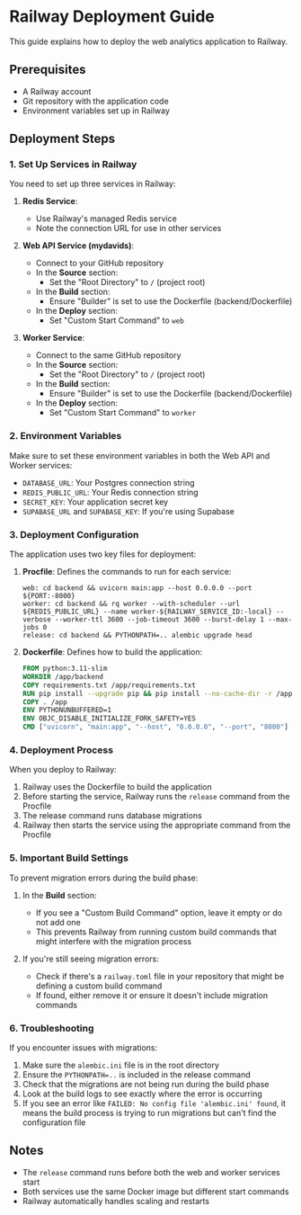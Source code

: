 # Railway Deployment Guide

This guide explains how to deploy the web analytics application to Railway.

## Prerequisites

- A Railway account
- Git repository with the application code
- Environment variables set up in Railway

## Deployment Steps

### 1. Set Up Services in Railway

You need to set up three services in Railway:

1. **Redis Service**:
   - Use Railway's managed Redis service
   - Note the connection URL for use in other services

2. **Web API Service (mydavids)**:
   - Connect to your GitHub repository
   - In the **Source** section:
     - Set the "Root Directory" to `/` (project root)
   - In the **Build** section:
     - Ensure "Builder" is set to use the Dockerfile (backend/Dockerfile)
   - In the **Deploy** section:
     - Set "Custom Start Command" to `web`

3. **Worker Service**:
   - Connect to the same GitHub repository
   - In the **Source** section:
     - Set the "Root Directory" to `/` (project root)
   - In the **Build** section:
     - Ensure "Builder" is set to use the Dockerfile (backend/Dockerfile)
   - In the **Deploy** section:
     - Set "Custom Start Command" to `worker`

### 2. Environment Variables

Make sure to set these environment variables in both the Web API and Worker services:

- `DATABASE_URL`: Your Postgres connection string
- `REDIS_PUBLIC_URL`: Your Redis connection string
- `SECRET_KEY`: Your application secret key
- `SUPABASE_URL` and `SUPABASE_KEY`: If you're using Supabase

### 3. Deployment Configuration

The application uses two key files for deployment:

1. **Procfile**: Defines the commands to run for each service:
   ```
   web: cd backend && uvicorn main:app --host 0.0.0.0 --port ${PORT:-8000}
   worker: cd backend && rq worker --with-scheduler --url ${REDIS_PUBLIC_URL} --name worker-${RAILWAY_SERVICE_ID:-local} --verbose --worker-ttl 3600 --job-timeout 3600 --burst-delay 1 --max-jobs 0
   release: cd backend && PYTHONPATH=.. alembic upgrade head
   ```

2. **Dockerfile**: Defines how to build the application:
   ```dockerfile
   FROM python:3.11-slim
   WORKDIR /app/backend
   COPY requirements.txt /app/requirements.txt
   RUN pip install --upgrade pip && pip install --no-cache-dir -r /app/requirements.txt
   COPY . /app
   ENV PYTHONUNBUFFERED=1
   ENV OBJC_DISABLE_INITIALIZE_FORK_SAFETY=YES
   CMD ["uvicorn", "main:app", "--host", "0.0.0.0", "--port", "8000"]
   ```

### 4. Deployment Process

When you deploy to Railway:

1. Railway uses the Dockerfile to build the application
2. Before starting the service, Railway runs the `release` command from the Procfile
3. The release command runs database migrations
4. Railway then starts the service using the appropriate command from the Procfile

### 5. Important Build Settings

To prevent migration errors during the build phase:

1. In the **Build** section:
   - If you see a "Custom Build Command" option, leave it empty or do not add one
   - This prevents Railway from running custom build commands that might interfere with the migration process

2. If you're still seeing migration errors:
   - Check if there's a `railway.toml` file in your repository that might be defining a custom build command
   - If found, either remove it or ensure it doesn't include migration commands

### 6. Troubleshooting

If you encounter issues with migrations:

1. Make sure the `alembic.ini` file is in the root directory
2. Ensure the `PYTHONPATH=..` is included in the release command
3. Check that the migrations are not being run during the build phase
4. Look at the build logs to see exactly where the error is occurring
5. If you see an error like `FAILED: No config file 'alembic.ini' found`, it means the build process is trying to run migrations but can't find the configuration file

## Notes

- The `release` command runs before both the web and worker services start
- Both services use the same Docker image but different start commands
- Railway automatically handles scaling and restarts
